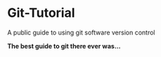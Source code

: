# Git-Tutorial
A public guide to using git software version control

**The best guide to git there ever was...**
